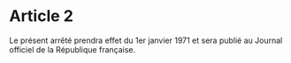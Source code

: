 # Article 2

Le présent arrêté prendra effet du 1er janvier 1971 et sera publié au Journal officiel de la République française.
